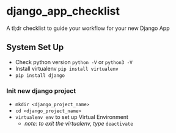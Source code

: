 # django_app_checklist
A tl;dr checklist to guide your workflow for your new Django App

## System Set Up

- Check python version `python -V` or `python3 -V`
- Install virtualenv `pip install virtualenv`
- `pip install django`

### Init new django project

- `mkdir <django_project_name>`
- `cd <django_project_name>`
- `virtualenv env` to set up Virtual Environment
  - _note: to exit the virtualenv, type_ `deactivate`
